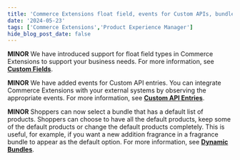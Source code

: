 ```yaml
---
title: 'Commerce Extensions float field, events for Custom APIs, bundle defaults'
date: '2024-05-23'
tags: ['Commerce Extensions','Product Experience Manager']
hide_blog_post_date: false
---
```

**MINOR** We have introduced support for float field types in Commerce Extensions to support your business needs. For more information, see **[Custom Fields](/docs/api/commerce-extensions/custom-fields)**.

**MINOR** We have added events for Custom API entries. You can integrate Commerce Extensions with your external systems by observing the appropriate events. For more information, see **[Custom API Entries](/docs/api/commerce-extensions/custom-api-entries)**.

**MINOR** Shoppers can now select a bundle that has a default list of products. Shoppers can choose to have all the default products, keep some of the default products or change the default products completely. This is useful, for example, if you want a new addition fragrance in a fragrance bundle to appear as the default option. For more information, see **[Dynamic Bundles](/docs/api/pxm/products/products#dynamic-bundles)**.
